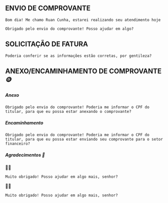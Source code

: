 ## ENVIO DE COMPROVANTE
```text
Bom dia! Me chamo Ruan Cunha, estarei realizando seu atendimento hoje
```
```text
Obrigado pelo envio do comprovante! Posso ajudar em algo?
```
## SOLICITAÇÃO DE FATURA
```text
Poderia conferir se as informações estão corretas, por gentileza?
```
## ANEXO/ENCAMINHAMENTO DE COMPROVANTE 🪙
##### Anexo
```text
Obrigado pelo envio do comprovante! Poderia me informar o CPF do titular, para que eu possa estar anexando o comprovante?
```
##### Encaminhamento
```text
Obrigado pelo envio do comprovante! Poderia me informar o CPF do titular, para que eu possa estar enviando seu comprovante para o setor financeiro?
```
##### Agradecimentos 🤝
🙍‍♂️
```text
Muito obrigado! Posso ajudar em algo mais, senhor?
```
🙍‍♀️
```text
Muito obrigado! Posso ajudar em algo mais, senhor?
```
